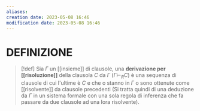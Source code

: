 ```yaml
---
aliases: 
creation date: 2023-05-08 16:46
modification date: 2023-05-08 16:46
---
```


# DEFINIZIONE

> [!def]
> Sia $\Gamma$ un [[insieme]] di clausole, una **derivazione per [[risoluzione]]** della clausola $C$ da $\Gamma$ ($\Gamma \vdash_{R} C$) è una sequenza di clausole di cui l'ultime è $C$ e che o stanno in $\Gamma$ o sono ottenute come [[risolvente]] da clausole precedenti (Si tratta quindi di una deduzione da $\Gamma$ in un sistema formale con una sola regola di inferenza che fa passare da due clausole ad una lora risolvente).
> 




